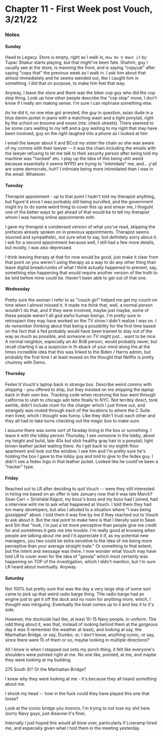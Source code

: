 # Chapter 11 - First Week post Vouch, 3/21/22

### Notes

#### Sunday

Head to Legacy. Store is empty, right as I walk in, `How Do U Want it` by Tupac Shakur starts playing, but that might've been fate. Shahim, guy I usually see at the store, is manning the front, and is saying "copycat" after saying "copy that" the previous week as I walk in. I ask him about that almost immediately and he seems weirded out, like I caught him in something. I did that on purpose, to make him feel that way.

Anyway, I leave the store and there was the biker cop guy who did the cop stop thing. Look up how other people describe the "cop stop" move, I don't know if I really am making sense. I'm sure I can rephrase something else.

As he did it, no one else got arrested, the guy in question, asian dude in a blue denim jacket in jeans with a matching wash and a tight ponytail, right by the school on broome and essex (nts: check streets). There seemed to be some cars waiting to my left and a guy waiting to my right that may have been involved, guy on the right laughed into a phone as I looked at him

I email the lawyer about it and BCcd my sister the chain so she was aware of my comms with their lawyer -- it was the chain including the emails with the lawyer refusing to let me talk to their security person after being told my machine was "hacked" etc. I play up the idea of this being uhh weird because essentially it seems NYPD are trying to "intimidate" me, and... y'all are some democrats, huh? I intimiate being more intimidated than I was in the email. Whatever.

#### Tuesday

Therapist appoinment - up to that point I hadn't told my therapist anything, but figure'd since I was porbably still being survilled, and the government might try to do some weird thing to cover this up and smear me, I thoguht one of the better ways to get ahead of that would be to tell my therapist whom I was having online appoinments with.

I gave my therapist a condensed version of what you've read, skipping the prefaces already spoken on in previous appointments. Therapist seems stunned and sympathetic, not sure what to say, but definitely sorry about it. I ask for a second appointment because well, I still had a few more details, but mostly, I was also depressed.

I think leaving therapy at that for now would be good, just make it clear from that point on you weren't using therapy as a way to do any other thing than leave digital breadcrumbs of what I think actually happened to prevent, say, something else happening that would require another version of the truth to be told before mine could be. Haven't been able to get out of that one.

#### Wednesday

Pretty sure the woman I refer to as "couch girl" helped me get my couch on time when I almost missed it. It made me think that, well, a normal person wouldn't do that, and if they were involved, maybe just maybe, some of these people weren't all god awful human beings. I'm pretty sure in retrospect they may have worked on the TV show I didn't realize I was on. I do remember thinking about that being a possibility for the first time based on the fact that a fed probably would have been trained to stay out of the way as much as possible, and someone on TV might just... want to be nice. A normal neighbor, especially an Air BnB person, would probably never, but recall charting it as a suspicion in th eback of your mind along the at the times incredible idea that this was linked to the Biden / Harris admin, but probably the first time I at least mused on the thought that Netflix is pretty chummy with Dems.

#### Thursday

Fedex'd Vouch's laptop back in strange box. Describe weird comms with shipping - you offered to ship, but they insisted on me shipping the laptop back in their own box. Tracking code when receiving the box went through california to utah to chicago adn tehn finally to NYC. Not terribly direct, took awhile, didn't include room for the charger which I just threw out, and strangely was routed through each of the locations to where the C Suite men lived, whcih I thought was funny. Like they didn't trust each other and they all had to take turns checking out the magic box to make sure.

I assume there was some sort of faraday lining in the box or something. I leave it with the lobby person Thursday, I see someone in the lobby, about my height and build, late 40s but slick healthy gray hair in a ponytail, light brown leather jacket waiting there. As I get back to my eighth floor apartment and look out the window, I see him and I'm pretty sure he's holding the box I gave to the lobby guy and told to give to the fedex guy. I didn't see a fedex logo in that leather jacket. Looked like he could've been a "hacker" type.

#### Friday

Reached out to LR after deciding to quit Vouch -- were they still interested in hiring me based on an offer in late January now that it was late March? Sean Carr + Sirishalal Rajput, my boss's boss and my boss had I joined, had a interview wiht me to ask what happened at Vouch. I told them they had too many developers, but also I alluded to a situation where "I was being gossipped" about. I told them it was fine by me if they reached out to Vouch to ask about it. But the real point to make here is that I literally said to Sean and Siri that "look, i'm just a lot more perceptive than people give me credit for and sometimes it gets me into trouble. I'm really good at knowing when people are talking about me and I'd appreciate it if, as my potential new managers, you two could be extra sensitive to the idea of me being more perceptive than your average straight male." Or something to that extent; but the intent and message was there. I now wonder what Vouch may have told LR to cover even for the idea of "gossip" which most certainly was happening on TOP of the investigation, which I didn't mention, but I'm sure LR heard about eventually. Anyway.

#### Saturday

Not 100% but pretty sure thsi was the day a very large ship of some sort came to pick up that weird radio barge thing. THe radio barge had an engine just to get it off the dock and no room for anything more, which, I thought was intriguing. Eventually the boat comes up to it and ties it to it's side.

However, the dockside had like, at least 10-15 Navy people, in uniform. The odd thing about it, was that, instead of looking behind them at the _gorgeous_ day it was (I remember the weather at least), and looking at say, the Manhattan Bridge, or say, Dumbo, or, I don't know, anything iconic, or say, since there were 15 of them or so, maybe looking in multiple directions?

All I know is when I stepped out onto my porch thing, it felt like everyone's shoulders were pointed right at me. No one like, pointed, at me, and maybe they were looking at my building.

275 South St? Or the Manhattan Bridge?

I knew why they were looking at me - it's because they all heard _something_ about me.

I shook my head -- how in the fuck could they have played this one that loose?

Look at the iconic bridge you morons, I'm trying to not lose my shit here (sorry Navy guys, just disavow it's fine).

Internally I just hoped this would all blow over, particularly if Liveramp hired me, and especially given what I told them in the meeting yesterday.
